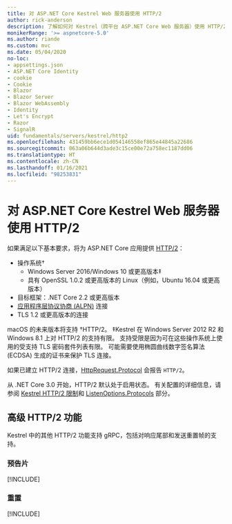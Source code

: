 ```yaml
---
title: 对 ASP.NET Core Kestrel Web 服务器使用 HTTP/2
author: rick-anderson
description: 了解如何对 Kestrel（跨平台 ASP.NET Core Web 服务器）使用 HTTP/2。
monikerRange: '>= aspnetcore-5.0'
ms.author: riande
ms.custom: mvc
ms.date: 05/04/2020
no-loc:
- appsettings.json
- ASP.NET Core Identity
- cookie
- Cookie
- Blazor
- Blazor Server
- Blazor WebAssembly
- Identity
- Let's Encrypt
- Razor
- SignalR
uid: fundamentals/servers/kestrel/http2
ms.openlocfilehash: 431459bb6ece1d054146558ef865e44845a22686
ms.sourcegitcommit: 063a06b644d3ade3c15ce00e72a758ec1187dd06
ms.translationtype: HT
ms.contentlocale: zh-CN
ms.lasthandoff: 01/16/2021
ms.locfileid: "98253831"
---
```

# <a name="use-http2-with-the-aspnet-core-kestrel-web-server"></a>对 ASP.NET Core Kestrel Web 服务器使用 HTTP/2

如果满足以下基本要求，将为 ASP.NET Core 应用提供 [HTTP/2](https://httpwg.org/specs/rfc7540.html)：

* 操作系统&dagger;
  * Windows Server 2016/Windows 10 或更高版本&Dagger;
  * 具有 OpenSSL 1.0.2 或更高版本的 Linux（例如，Ubuntu 16.04 或更高版本）
* 目标框架：.NET Core 2.2 或更高版本
* [应用程序层协议协商 (ALPN)](https://tools.ietf.org/html/rfc7301#section-3) 连接
* TLS 1.2 或更高版本的连接

macOS 的未来版本将支持 &dagger;HTTP/2。
&Dagger;Kestrel 在 Windows Server 2012 R2 和 Windows 8.1 上对 HTTP/2 的支持有限。 支持受限是因为可在这些操作系统上使用的受支持 TLS 密码套件列表有限。 可能需要使用椭圆曲线数字签名算法 (ECDSA) 生成的证书来保护 TLS 连接。

如果已建立 HTTP/2 连接，[HttpRequest.Protocol](xref:Microsoft.AspNetCore.Http.HttpRequest.Protocol%2A) 会报告 `HTTP/2`。

从 .NET Core 3.0 开始，HTTP/2 默认处于启用状态。 有关配置的详细信息，请参阅 [Kestrel HTTP/2 限制](xref:fundamentals/servers/kestrel/options#http2-limits)和 [ListenOptions.Protocols](xref:fundamentals/servers/kestrel/endpoints#listenoptionsprotocols) 部分。

## <a name="advanced-http2-features"></a>高级 HTTP/2 功能

Kestrel 中的其他 HTTP/2 功能支持 gRPC，包括对响应尾部和发送重置帧的支持。

### <a name="trailers"></a>预告片

[!INCLUDE[](~/includes/trailers.md)]

### <a name="reset"></a>重置

[!INCLUDE[](~/includes/reset.md)]
